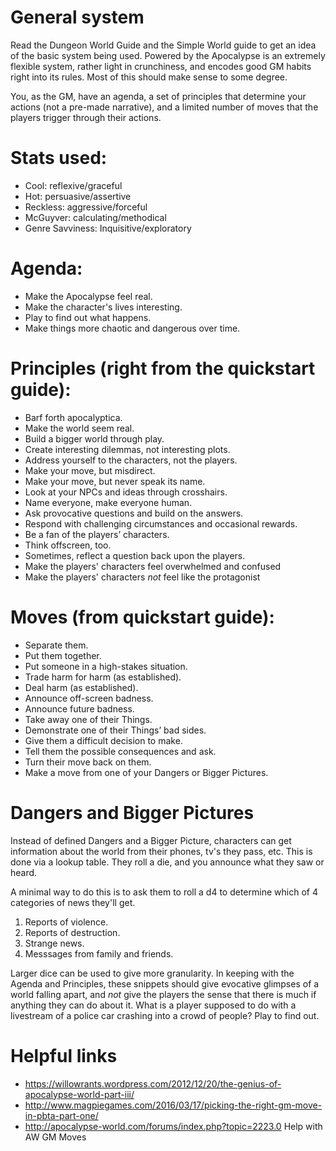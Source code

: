 # General system

Read the Dungeon World Guide and the Simple World guide to get an idea of the
basic system being used. Powered by the Apocalypse is an extremely flexible
system, rather light in crunchiness, and encodes good GM habits right into its
rules. Most of this should make sense to some degree. 

You, as the GM, have an agenda, a set of principles that determine your actions
(not a pre-made narrative), and a limited number of moves that the players
trigger through their actions. 

# Stats used:

- Cool: reflexive/graceful
- Hot: persuasive/assertive
- Reckless: aggressive/forceful
- McGuyver: calculating/methodical
- Genre Savviness: Inquisitive/exploratory

# Agenda:

- Make the Apocalypse feel real.
- Make the character's lives interesting.
- Play to find out what happens.
- Make things more chaotic and dangerous over time.

# Principles (right from the quickstart guide):

- Barf forth apocalyptica.
- Make the world seem real.
- Build a bigger world through play.
- Create interesting dilemmas, not interesting plots.
- Address yourself to the characters, not the players.
- Make your move, but misdirect.
- Make your move, but never speak its name.
- Look at your NPCs and ideas through crosshairs.
- Name everyone, make everyone human.
- Ask provocative questions and build on the answers.
- Respond with challenging circumstances and occasional rewards.
- Be a fan of the players’ characters.
- Think offscreen, too.
- Sometimes, reflect a question back upon the players.
- Make the players' characters feel overwhelmed and confused
- Make the players' characters *not* feel like the protagonist

# Moves (from quickstart guide):

- Separate them.
- Put them together.
- Put someone in a high-stakes situation.
- Trade harm for harm (as established).
- Deal harm (as established).
- Announce off-screen badness.
- Announce future badness.
- Take away one of their Things.
- Demonstrate one of their Things’ bad sides.
- Give them a difficult decision to make.
- Tell them the possible consequences and ask.
- Turn their move back on them.
- Make a move from one of your Dangers or Bigger Pictures.

# Dangers and Bigger Pictures

Instead of defined Dangers and a Bigger Picture, characters can get information
about the world from their phones, tv's they pass, etc. This is done via a
lookup table. They roll a die, and you announce what they saw or heard.

A minimal way to do this is to ask them to roll a d4 to determine which of 4
categories of news they'll get.

1. Reports of violence.
2. Reports of destruction.
3. Strange news.
4. Messsages from family and friends.

Larger dice can be used to give more granularity. In keeping with the Agenda and
Principles, these snippets should give evocative glimpses of a world falling
apart, and *not* give the players the sense that there is much if anything they
can do about it. What is a player supposed to do with a livestream of a police
car crashing into a crowd of people? Play to find out.

# Helpful links

- https://willowrants.wordpress.com/2012/12/20/the-genius-of-apocalypse-world-part-iii/
- http://www.magpiegames.com/2016/03/17/picking-the-right-gm-move-in-pbta-part-one/
- http://apocalypse-world.com/forums/index.php?topic=2223.0 Help with AW GM
  Moves
